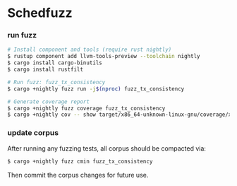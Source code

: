 # Schedfuzz


### run fuzz
```sh
# Install component and tools (require rust nightly)
$ rustup component add llvm-tools-preview --toolchain nightly
$ cargo install cargo-binutils
$ cargo install rustfilt

# Run fuzz: fuzz_tx_consistency
$ cargo +nightly fuzz run -j$(nproc) fuzz_tx_consistency

# Generate coverage report
$ cargo +nightly fuzz coverage fuzz_tx_consistency
$ cargo +nightly cov -- show target/x86_64-unknown-linux-gnu/coverage/x86_64-unknown-linux-gnu/release/fuzz_tx_consistency --Xdemangler=rustfilt --format=html -instr-profile=fuzz/coverage/fuzz_tx_consistency/coverage.profdata --line-coverage-gt=1 --name=ckb_script > res/report.html
```

### update corpus
After running any fuzzing tests, all corpus should be compacted via:
```sh
$ cargo +nightly fuzz cmin fuzz_tx_consistency
```
Then commit the corpus changes for future use.
